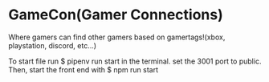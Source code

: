 # GameCon(Gamer Connections)

Where gamers can find other gamers based on gamertags!(xbox, playstation, discord, etc...)

To start file run $ pipenv run start in the terminal. set the 3001 port to public. 
Then, start the front end with $ npm run start